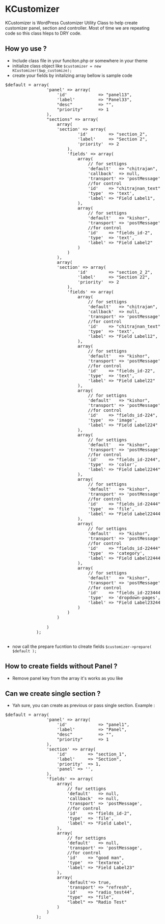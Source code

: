 # KCustomizer
KCustomizer is WordPress Customizer Utility Class to help create customizer panel, section and controller. Most of time we are repeating code so this class hleps to DRY code. 

## How yo use ?
* Include class file in your funciton.php or somewhere in your theme
* initialize class object like `$customizer = new KCustomizer($wp_customize);`
* create your fields by initalizing array bellow is sample code
<pre>
$default = array(
                'panel' => array(
                    'id'            => "panel13",
                    'label'         => "Panel33",
                    "desc"          => "",
                    "priority"      => 1
                ),
                "sections" => array(
                    array(
                    'section' => array(
                            'id'        => "section_2",
                            'label'     => "Section 2",
                            'priority'  => 2
                        ),
                        'fields' => array(
                            array(
                                // for settigns
                                'default'   => "chitrajan",
                                'callback'  => null,
                                'transport' => 'postMessage',
                                //for control
                                'id'    => "chitrajnan_text",
                                'type'  => 'text',
                                'label' => "Field Label1",
                            ),
                            array(
                                // for settigns
                                'default'   => "kishor",
                                'transport' => 'postMessage',
                                //for control
                                'id'    => "fields_id-2",
                                'type'  => 'text',
                                'label' => "Field Label2"
                            )
                        )
                    ),
                    array(
                    'section' => array(
                            'id'        => "section_2_2",
                            'label'     => "Section 22",
                            'priority'  => 2
                        ),
                        'fields' => array(
                            array(
                                // for settigns
                                'default'   => "chitrajan",
                                'callback'  => null,
                                'transport' => 'postMessage',
                                //for control
                                'id'    => "chitrajnan_text",
                                'type'  => 'text',
                                'label' => "Field Label12",
                            ),
                            array(
                                // for settigns
                                'default'   => "kishor",
                                'transport' => 'postMessage',
                                //for control
                                'id'    => "fields_id-22",
                                'type'  => 'text',
                                'label' => "Field Label22"
                            ),
                            array(
                                // for settigns
                                'default'   => "kishor",
                                'transport' => 'postMessage',
                                //for control
                                'id'    => "fields_id-224",
                                'type'  => 'image',
                                'label' => "Field Label224"
                            ),
                            array(
                                // for settigns
                                'default'   => "kishor",
                                'transport' => 'postMessage',
                                //for control
                                'id'    => "fields_id-2244",
                                'type'  => 'color',
                                'label' => "Field Label2244"
                            ),
                            array(
                                // for settigns
                                'default'   => "kishor",
                                'transport' => 'postMessage',
                                //for control
                                'id'    => "fields_id-22444",
                                'type'  => 'file',
                                'label' => "Field Label22444"
                            ),
                            array(
                                // for settigns
                                'default'   => "kishor",
                                'transport' => 'postMessage',
                                //for control
                                'id'    => "fields_id-22444",
                                'type'  => 'category',
                                'label' => "Field Label22444"
                            ),
                            array(
                                // for settigns
                                'default'   => "kishor",
                                'transport' => 'postMessage',
                                //for control
                                'id'    => "fields_id-223444",
                                'type'  => 'dropdown-pages',
                                'label' => "Field Label232444"
                            )
                        )
                    )
                    
                )
            );
       </pre>
* now call the prepare fucntion to clreate fields `$customizer->prepare( $default ); `

## How to create fields without Panel ?
* Remove panel key from the array it's works as you like

## Can we create single section ?
* Yah sure, you can create as previous or pass single section. Example :
<pre>
$default = array(
                'panel' => array(
                    'id'            => "panel1",
                    'label'         => "Panel",
                    "desc"          => "",
                    "priority"      => 1
                ),
                'section' => array(
                    'id'        => "section_1",
                    'label'     => "Section",
                    'priority'  => 1,
                    'panel' => '',
                ),
                'fields' => array(
                    array(
                        // for settigns
                        'default'   => null,
                        'callback'  => null,
                        'transport' => 'postMessage',
                        //for control
                        'id'    => "fields_id-2",
                        'type'  => 'file',
                        'label' => "Field Label",
                    ),
                    array(
                        // for settigns
                        'default'   => null,
                        'transport' => 'postMessage',
                        //for control
                        'id'    => "good man",
                        'type'  => 'textarea',
                        'label' => "Field Label23"
                    ),
                    array(
                        'default'=> true,
                        'transport' => "refresh",
                        'id'    => "radio_test44",
                        "type"  => "file",
                        "label" => "Radio Test"
                    )
                )
            );
</pre>

